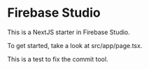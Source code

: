 # Firebase Studio

This is a NextJS starter in Firebase Studio.

To get started, take a look at src/app/page.tsx.

This is a test to fix the commit tool.
